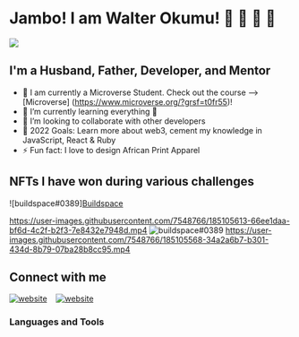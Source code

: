 # Jambo! I am Walter Okumu! 👋 👋 👋 👋

![](https://img.shields.io/badge/Microverse-blueviolet)

## I'm a Husband, Father, Developer, and Mentor

- 🔭 I am currently a Microverse Student. Check out the course --> [Microverse] (<https://www.microverse.org/?grsf=t0fr55>)!
- 🌱 I’m currently learning everything 🤣
- 👯 I’m looking to collaborate with other developers
- 🥅 2022 Goals: Learn more about web3, cement my knowledge in JavaScript, React & Ruby
- ⚡ Fun fact: I love to design African Print Apparel

## NFTs I have won during various challenges
![buildspace#0389][Buildspace]([https://user-images.githubusercontent.com/7548766/185105561-7e375630-89cb-418f-b707-a6ccc1496a74.png](https://buildspace.so/))

https://user-images.githubusercontent.com/7548766/185105613-66ee1daa-bf6d-4c2f-b2f3-7e8432e7948d.mp4
![buildspace#0389](https://user-images.githubusercontent.com/7548766/185105619-eb7c4084-9284-423d-bbe3-4a8f01d4622c.png)
https://user-images.githubusercontent.com/7548766/185105568-34a2a6b7-b301-434d-8b79-07ba28b8cc95.mp4

## Connect with me

[![website](./img/twitter-dark.svg)](https://twitter.com/OkumuOriaro)
&nbsp;&nbsp;
[![website](./img/linkedin-light.svg)](www.linkedin.com/in/okumu-o-12818429)

### Languages and Tools

